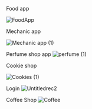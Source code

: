 
Food app

![FoodApp](https://github.com/shirinvn/FigmaUi/assets/62846862/cb71b899-8a40-468c-abca-e5b8881a31a2)



Mechanic app

![Mechanic app (1)](https://github.com/shirinvn/FigmaUi/assets/62846862/1fc8bb6e-67bd-4539-ad0e-3c8d756cda59)



Perfume shop app
![perfume (1)](https://github.com/shirinvn/FigmaUi/assets/62846862/4725df6f-38d0-42e8-95f8-f7aec00ffbf8)

Cookie shop

![Cookies (1)](https://github.com/shirinvn/FigmaUi/assets/62846862/b875870e-fcab-4781-b682-537fedd5457f)



Login
![Untitledrec2](https://github.com/shirinvn/FigmaUi/assets/62846862/50eadcf7-5bef-4fd5-8a67-3d76a7fa747e)

Coffee Shop
![Coffee](https://github.com/shirinvn/FigmaUi/assets/62846862/85377baa-b1bc-40fb-adcb-585e49b4c7fe)
